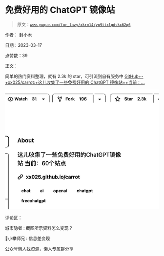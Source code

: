 # 免费好用的 ChatGPT 镜像站

> 原文：[`www.yuque.com/for_lazy/xkrm14/yn9ttxlgdskx62q6`](https://www.yuque.com/for_lazy/xkrm14/yn9ttxlgdskx62q6)



作者： 封小木



日期：2023-03-17



点赞数：39

<ne-hole id="u3b7bc4c7" data-lake-id="u3b7bc4c7">

正文：



简单的热门资料整理，就有 2.3k 的 star，可引流到自有服务中 [GitHub+-+xx025/carrot:+这儿收集了一些免费好用的 ChatGPT 镜像站++当前：...](https://github.com/xx025/carrot)



![](img/9b8fe76c6e4b32ef4e63febe9bfa8aa2.png)

<ne-hole id="u131ca0f5" data-lake-id="u131ca0f5">

评论区：



城市隐者 : 截图所示资料怎么变现？



📌小攀师兄 : 信息差变现

<ne-hole id="ub4c5c563" data-lake-id="ub4c5c563">

公众号懒人找资源，懒人专属群分享

</ne-hole></ne-hole></ne-hole>